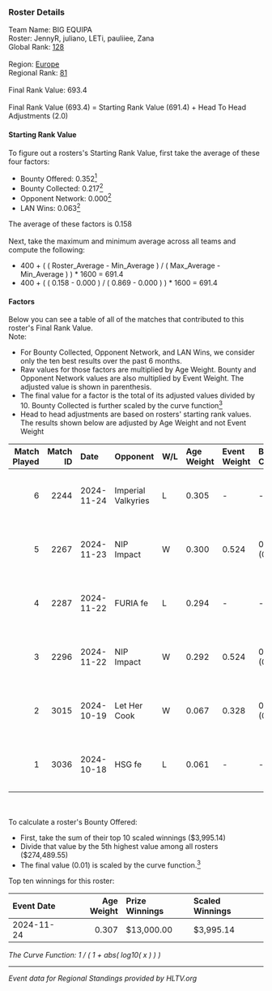 ### Roster Details<br />
Team Name: BIG EQUIPA<br />
Roster: JennyR, juliano, LETi, pauliiee, Zana<br />
Global Rank: [128](../../standings_global_2025_04_07.md)<br />
<br />
Region: [Europe]( ../../standings_europe_2025_04_07.md)<br />
Regional Rank: [81]( ../../standings_europe_2025_04_07.md)<br />
<br />
Final Rank Value:  693.4<br />
<br />
Final Rank Value (693.4) = Starting Rank Value (691.4) + Head To Head Adjustments (2.0)<br />

#### Starting Rank Value<br />
To figure out a rosters's Starting Rank Value, first take the average of these four factors:<br />
- Bounty Offered: 0.352[<sup>1</sup>](#table2)
- Bounty Collected: 0.217[<sup>2</sup>](#table1)
- Opponent Network: 0.000[<sup>2</sup>](#table1)
- LAN Wins: 0.063[<sup>2</sup>](#table1)

The average of these factors is 0.158<br />
<br />
Next, take the maximum and minimum average across all teams and compute the following:<br />
- 400 + ( ( Roster_Average - Min_Average ) / ( Max_Average - Min_Average ) ) * 1600 = 691.4
- 400 + ( ( 0.158 - 0.000 ) / ( 0.869 - 0.000 ) ) * 1600 = 691.4


#### Factors<br />
Below you can see a table of all of the matches that contributed to this roster's Final Rank Value.<br />
Note:<br />

- For Bounty Collected, Opponent Network, and LAN Wins, we consider only the ten best results over the past 6 months.
- Raw values for those factors are multiplied by Age Weight. Bounty and Opponent Network values are also multiplied by Event Weight. The adjusted value is shown in parenthesis.
- The final value for a factor is the total of its adjusted values divided by 10. Bounty Collected is further scaled by the curve function[<sup>3</sup>](#curveFunction)
- Head to head adjustments are based on rosters' starting rank values. The results shown below are adjusted by Age Weight and not Event Weight
<span id="table1"></span><br />


| Match Played | Match ID | Date       | Opponent           | W/L | Age Weight | Event Weight | Bounty Collected | Opponent Network | LAN Wins  | H2H Adj. | Roster                                |
| -: | -: | :- | :- | :- | :- | :- | :- | :- | :- | -: | :- |
|            6 |     2244 | 2024-11-24 | Imperial Valkyries | L   | 0.305      | -            | -                | -                | -         |    -2.75 | JennyR, juliano, LETi, pauliiee, Zana |
|            5 |     2267 | 2024-11-23 | NIP Impact         | W   | 0.300      | 0.524        | 0.008 (0.001)    | 0.016 (0.002)    | 1 (0.300) |     4.16 | JennyR, juliano, LETi, pauliiee, Zana |
|            4 |     2287 | 2024-11-22 | FURIA fe           | L   | 0.294      | -            | -                | -                | -         |    -3.05 | JennyR, juliano, LETi, pauliiee, Zana |
|            3 |     2296 | 2024-11-22 | NIP Impact         | W   | 0.292      | 0.524        | 0.008 (0.001)    | 0.016 (0.002)    | 1 (0.292) |     4.08 | JennyR, juliano, LETi, pauliiee, Zana |
|            2 |     3015 | 2024-10-19 | Let Her Cook       | W   | 0.067      | 0.328        | 0.000 (0.000)    | 0.003 (0.000)    | 0 (0.000) |     0.75 | JennyR, juliano, LETi, pauliiee, Zana |
|            1 |     3036 | 2024-10-18 | HSG fe             | L   | 0.061      | -            | -                | -                | -         |    -1.24 | JennyR, juliano, LETi, pauliiee, Zana |

<br />
<span id="table2"></span><br />
To calculate a roster's Bounty Offered:<br />

- First, take the sum of their top 10 scaled winnings ($3,995.14)
- Divide that value by the 5th highest value among all rosters ($274,489.55)
- The final value (0.01) is scaled by the curve function.[<sup>3</sup>](#curveFunction)

Top ten winnings for this roster:<br />

| Event Date | Age Weight | Prize Winnings | Scaled Winnings |
| :- | -: | :- | :- |
| 2024-11-24 |      0.307 | $13,000.00     | $3,995.14       |


<span id="curveFunction"></span>_The Curve Function: 1 / ( 1 + abs( log10( x ) ) )_<br />

---
_Event data for Regional Standings provided by HLTV.org_<br />
